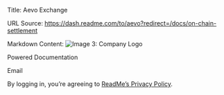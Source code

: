 Title: Aevo Exchange

URL Source: https://dash.readme.com/to/aevo?redirect=/docs/on-chain-settlement

Markdown Content:
![Image 3: Company Logo](https://files.readme.io/45785f4-brandmark-blue.svg)

Powered Documentation

Email

By logging in, you’re agreeing to [ReadMe’s Privacy Policy](https://readme.com/privacy).
